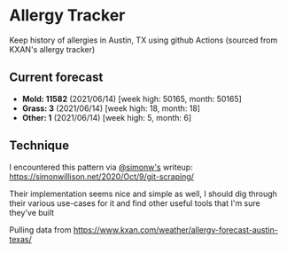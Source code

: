 # Allergy Tracker

Keep history of allergies in Austin, TX using github Actions (sourced from KXAN's allergy tracker)

## Current forecast
<!-- INJECT FORECAST -->
- **Mold: 11582** (2021/06/14)  [week high: 50165, month: 50165]
- **Grass: 3** (2021/06/14)  [week high: 18, month: 18]
- **Other: 1** (2021/06/14)  [week high: 5, month: 6]
<!-- END INJECT FORECAST -->

## Technique

I encountered this pattern via [@simonw's](https://github.com/simonw) writeup: https://simonwillison.net/2020/Oct/9/git-scraping/

Their implementation seems nice and simple as well, I should dig through their various use-cases for it and find other useful tools that I'm sure they've built

Pulling data from https://www.kxan.com/weather/allergy-forecast-austin-texas/
